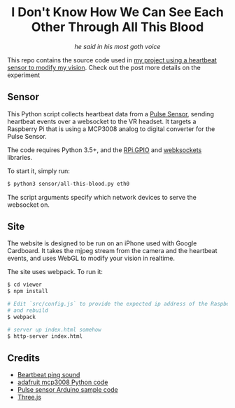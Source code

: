 <div align="center">
    <h1>I Don't Know How We Can See Each Other Through All This Blood</h1>
    <i>he said in his most goth voice</i>
</div>

This repo contains the source code used in [my project using a heartbeat sensor to modify my vision][post]. Check out the post more details on the experiment

## Sensor
This Python script collects heartbeat data from a [Pulse Sensor][pulse], sending heartbeat events over a websocket to the VR headset. It targets a Raspberry Pi that is using a MCP3008 analog to digital converter for the Pulse Sensor.

The code requires Python 3.5+, and the [RPi.GPIO](https://learn.adafruit.com/raspberry-pi-analog-to-digital-converters/mcp3008) and [webksockets](https://pypi.python.org/pypi/websockets) libraries.

To start it, simply run:

```bash
$ python3 sensor/all-this-blood.py eth0
```

The script arguments specify which network devices to serve the websocket on.


## Site
The website is designed to be run on an iPhone used with Google Cardboard. It takes the mjpeg stream from the camera and the heartbeat events, and uses WebGL to modify your vision in realtime.

The site uses webpack. To run it:

```bash
$ cd viewer
$ npm install

# Edit `src/config.js` to provide the expected ip address of the Raspberry pi
# and rebuild
$ webpack

# server up index.html somehow
$ http-server index.html
```

## Credits

* [Beartbeat ping sound](http://freesound.org/people/Benboncan/sounds/63832/)
* [adafruit mcp3008 Python code](http://threejs.org/docs/index.html#Manual/Introduction/Creating_a_scene)
* [Pulse sensor Arduino sample code](https://github.com/WorldFamousElectronics/PulseSensor_Amped_Arduino) 
* [Three.js](http://freesound.org/people/Benboncan/sounds/63832/)



[pulse]: http://pulsesensor.com/

[post]: http://blog.mattbierner.com/all-this-blood